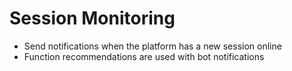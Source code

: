 # Session Monitoring

+ Send notifications when the platform has a new session online
+ Function recommendations are used with bot notifications
